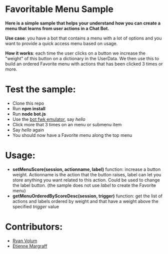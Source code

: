 # Favoritable Menu Sample

**Here is a simple sample that helps your understand how you can create a menu that learns from user actions in a Chat Bot.**

**Use case**: you have a bot that contains a menu with a lot of options and you want to provide a quick access menu based on usage. 

**How it works**: each time the user clicks on a button we increase the "weight" of this button on a dictionary in the UserData. We then use this to build an ordered Favorite menu with actions that has been clicked 3 times or more.

# Test the sample:
- Clone this repo
- Run **npm install**
- Run **node bot.js**
- Use the [bot fwk emulator](https://docs.botframework.com/en-us/tools/bot-framework-emulator/), say *hello*
- Click more that 3 times on an menu or submenu item
- Say *hello* again 
- You should now have a Favorite menu along the top menu

# Usage: 
- **setMenuScore(session, actionname, label)** function: increase a button weight. Actionname is the action that the button raises, label can let you store anything you want related to this action. Could be used to change the label button. (the sample does not use *label* to create the Favorite menu)
- **getMenuOrderedByScoreDesc(session, trigger)** function: get the list of actions and labels ordered by weight and that have a weight above the specified *trigger* value

# Contributors:
- [Ryan Volum](https://twitter.com/NotABotRyan)
- [Etienne Margraff](https://twitter.com/meulta)